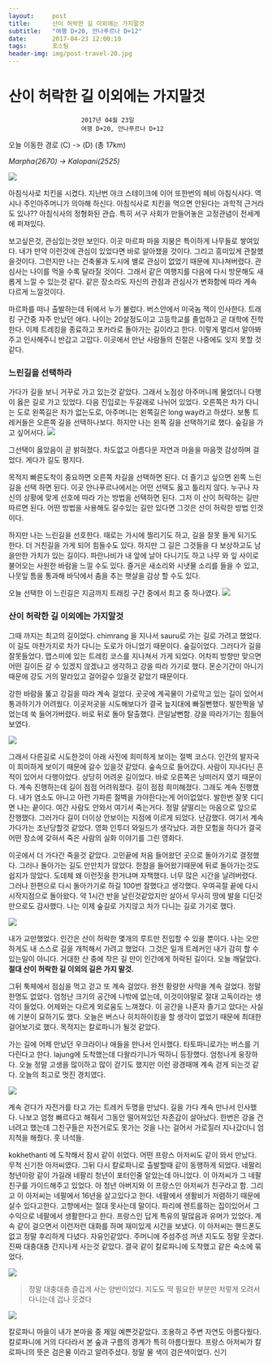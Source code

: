 ```yaml
---
layout:	    post
title: 	    산이 허락한 길 이외에는 가지말것
subtitle:   "여행 D+20, 안나푸르나 D+12"
date:       2017-04-23 12:00:10 
tags:       포스팅
header-img: img/post-travel-20.jpg
---
```


# 	    산이 허락한 길 이외에는 가지말것
```
					2017년 04월 23일
					여행 D+20, 안나푸르나 D+12
```

오늘 이동한 경로 (C) -> (D) (총 17km)  

*Marpha(2670) -> Kalopani(2525)*

![](/img/170423-maps.png)


아침식사로 치킨을 시켰다. 지난번 야크 스테이크에 이어 또한번의 헤비 아침식사다. 역시나 주인아주머니가 의아해 하신다. 아침식사로 치킨을 먹으면 안된다는 과학적 근거라도 있나?? 아침식사의 정형화된 관습. 특히 서구 사회가 만들어놓은 고정관념이 전세계에 퍼져있다.

보고싶은것, 관심있는것만 보인다. 이곳 마르파 마을 지붕은 특이하게 나무들로 쌓여있다. 내가 만약 이런것에 관심이 있었다면 바로 알아챘을 것이다. 그리고 흥미있게 관찰했을것이다. 그런지만 나는 건축물과 도시에 별로 관심이 없었기 때문에 지나쳐버렸다. 관심사는 나이를 먹을 수록 달라질 것이다. 그래서 같은 여행지를 다음에 다시 방문해도 새롭게 느낄 수 있는것 같다. 같은 장소라도 자신의 관점과 관심사가 변화함에 따라 계속 다르게 느낄것이다.

마르파를 떠나 출발하는데 뒤에서 누가 불렀다. 버스안에서 미국놈 잭이 인사한다. 트래킹 구간중 자주 만났던 애다. 나이는 20살정도이고 고등학교를 졸업하고 곧 대학에 진학한다. 이제 트레킹을 종료하고 포카라로 돌아가는 길이라고 한다. 이렇게 멀리서 알아봐주고 인사해주니 반갑고 고맙다. 이곳에서 만난 사람들의 친절은 나중에도 잊지 못할 것같다.

### 느린길을 선택하라
가다가 길을 보니 거꾸로 가고 있는것 같았다. 그래서 노점상 아주머니께 물었더니 다행이 옳은 길로 가고 있었다. 다음 진입로는 두갈래로 나뉘어 있었다. 오른쪽은 차가 다니는 도로 왼쪽길은 차가 없는도로, 아주머니는 왼쪽길은 long way라고 하셨다. 보통 트레커들은 오른쪽 길을 선택하나보다. 하지만 나는 왼쪽 길을 선택하기로 했다. 숲길을 가고 싶어서다.
![](/img/170423-2ways.jpg)

그선택이 옳았음이 곧 밝혀졌다. 차도없고 아름다운 자연과 마을을 마음껏 감상하며 걸었다. 게다가 길도 평지다.

목적지 빠른도착이 중요하면 오른쪽 차길을 선택하면 된다. 더 즐기고 싶으면 왼쪽 느린길을 선택 하면 된다. 이곳 안나푸르나에서는 어떤 선택도 옳고 틀리지 않다. 누구나 자신의 상황에 맞게 선호에 따라 가는 방법을 선택하면 된다. 그저 이 산이 허락하는 길만 따르면 된다. 어떤 방법을 사용해도 갈수있는 길만 있다면 그것은 산이 허락한 방법 인것이다.

하지만 나는 느린길을 선호한다. 때로는 가시에 찔리기도 하고, 길을 잘못 들게 되기도 한다. 더 거친길을 가게 되어 힘들수도 있다. 하지만 그 길은 그것들을 다 보상하고도 남을만한 가치가 있는 길이다. 파란나비가 내 앞에 날아 다니기도 하고 나무 와 잎 사이로 불어오는 사원한 바람을 느낄 수도 있다. 즐거운 새소리와 시냇물 소리를 들을 수 있고, 나뭇잎 틈을 통과해 바닥에서 춤을 추는 햇살을 감상 할 수도 있다.

오늘 선택한 이 느린길은 지금까지 트래킹 구간 중에서 최고 중 하나였다.
![](/img/170423-bestway.jpg)


### 산이 허락한 길 이외에는 가지말것

그때 까지는 최고의 길이었다. chimrang 을 지나서 sauru로 가는 길로 가려고 했었다. 이 길도 마찬가지로 차가 다니는 도로가 아니었기 때문이다. 숲길이었다. 그러다가 길을 잘못들었다. 맵스미에 있는 트레킹 코스를 지나쳐서 가게 되었다. 어차피 방향만 맞으면 어떤 길이든 갈 수 있겠지 않겠냐고 생각하고 강을 따라 가기로 했다. 몬순기간이 아니기 때문에 강도 거의 말라있고 걸어갈수 있을것 같았기 때문이다.

강한 바람을 뚫고 강길을 따라 계속 걸었다. 곳곳에 계곡물이 가로막고 있는 길이 있어서 통과하기가 어려웠다. 이곳저곳을 시도해보다가 결국 늪지대에 빠질뻔했다. 발한짝을 넣었는데 쑥 들어가버렸다. 바로 뒤로 돌아 탈출했다. 큰일날뻔함. 강을 따라가기는 힘들어보였다.

![](/img/170423-sink.jpg)

그래서 다른길로 시도한것이 아래 사진에 희미하게 보이는 절벽 코스다. 인간의 발자국이 희미하게 보이기 때문에 갈수 있을것 같았다. 숲속으로 들어갔다. 사람이 지나다닌 흔적이 있어서 다행이었다. 상당히 어려운 길이었다. 바로 오른쪽은 낭떠러지 였기 때문이다. 계속 진행하는데 길이 점점 어려워졌다. 길이 점점 희미해졌다. 그래도 계속 진행했다. 내가 염소도 아니고 아런 가파른 절벽을 가야한다는게 어이없었다. 발한번 잘못 디디면 나는 끝이다. 여간 사람도 안와서 여기서 죽는거다. 정말 살떨리는 마음으로 앞으로 잔행했다. 그러가다 길이 더이상 안보이는 지점에 이르게 되었다. 난감했다. 여기서 계속 가다가는 조난당할것 같았다. 영화 인투더 와일드가 생각났다. 과한 모험을 하다가 결국 어떤 장소에 갖혀서 죽은 사람의 실화 이야기를 그린 영화다.

이곳에서 더 가다간 죽을것 같았다. 고민끝에 처음 들어왔던 곳으로 돌아가기로 결정했다. 그러나 돌아가는 길도 만만치가 않았다. 한참을 들어왔기때문에 뒤로 돌아가는것도 쉽지가 않았다. 도데체 왜 이런짓을 한거냐며 자책했다. 너무 많은 시간을 날려버렸다. 그러나 한편으로 다시 돌아가기로 하길 100번 잘했다고 생각했다. 우여곡절 끝에 다시 시작지점으로 돌아왔다. 약 1시간 반을 날린것같았지만 살아서 무사히 땅에 발을 디딘것 만으로도 감사했다. 나는 이제 숲길로 가지않고 차가 다니는 길로 가기로 했다.

![](/img/170423-noway.jpg)

내가 교만했었다. 인간은 산이 허락한 몇개의 루트만 진입할 수 있을 뿐이다. 나는 오만하게도 내 스스로 길을 개척해서 가려고 했었다. 그것은 일개 트레커인 내가 감히 할 수 있는일이 아니다. 거대한 산 중에 작은 길 만이 인간에게 허락된 길이다. 오늘 깨달았다. **절대 산이 허락한 길 이외의 길은 가지 말것.**

그뒤 툭체에서 점심을 먹고 걷고 또 계속 걸었다. 완전 황량한 사막을 계속 걸었다. 정말 한명도 없었다. 엄청난 크기의 공간에 나밖에 없는데, 이것이야말로 절대 고독이라는 생각이 들었다. 어제와는 다르게 외로움도 느껴졌다. 이 공간을 나혼자 즐기고 았다는 사실에 기분이 묘하기도 했다. 오늘은 버스나 히치하이킹을 할 생각이 없었기 때문에 최대한 걸어보기로 했다. 목적지는 칼로파니가 될것 같았다.

가는 길에 어제 만났던 우크라이나 애들을 만나서 인사했다. 타토파니로가는 버스를 기다린다고 한다. lajung에 도착했는데 다왈라기니가 떡하니 등장했다. 엄청나게 웅장하다. 오늘 정말 고생을 많이하고 많이 걷기도 했지만 이런 광경때매 계속 걷게 되는것 같다. 오늘의 최고로 멋진 경치였다.

![](/img/170423-dhaul.jpg)


계속 걷다가 자전거를 타고 가는 트레커 두명을 만났다. 길을 가다 계속 만나서 인사했다. 나보고 엄청 빠르다고 해줘서 그동안 떨어져있던 자존감이 살아났다. 한번은 강을 건너려고 했는데 그친구들은 자전거로도 못가는 것을 나는 걸어서 가로질러 지나갔더니 엄지척을 해줬다. 훗 녀석들.

kokhethanti 에 도착해서 잠시 같이 쉬었다. 어떤 프랑스 아저씨도 같이 와서 만났다. 무척 신기한 아저씨였다. 그뒤 다시 칼로파니로 출발할때 같이 동행하게 되었다. 네팔리 청년이랑 같이 가길래 네팔리 청년이 포터인줄 알았는데 아니었다. 이 아저씨가 그 네팔친구를 가이드해주고 있었다. 아 청년 아버지와 이 프랑스인 아저씨가 친구라고 함. 그리고 이 아저씨는 네팔에서 16년을 살고있다고 한다. 네팔에서 생활비가 저렴하기 때문에 살수 있다고한다. 고향에서는 절대 못사는데 말이다. 파리에 렌트를하는 집이있어서 그 수익으로 네팔에서 생활한다고 한다. 프랑스인 답게 특유의 말많음과 유머가 있었다. 계속 같이 걸으면서 이런저런 대화를 하며 재미있게 시간을 보냈다. 이 아저씨는 핸드폰도 없고 정말 후리하게 다녔다. 자유인같았다. 주머니에 주섬주섬 꺼낸 지도도 정말 웃겼다. 진짜 대충대충 간지나게 사는것 같았다. 결국 같이 칼로파니에 도착했고 같은 숙소에 묶었다.

![](/img/170423-france.jpg)
> 정말 대충대충 즐겁게 사는 양반이었다. 지도도 딱 필요한 부분만 저렇게 오려서 다니는데 겁나 웃겼다

![](/img/170423-forest.jpg)

칼로파니 마을이 내가 본마을 중 제일 예쁜것같았다. 조용하고 주변 자연도 아름다웠다.칼로파니에 거의 다다라서 본 숲과 구름의 경계가 특히 아름다웠다. 프랑스 아저씨가 칼로파니의 뜻은 검은물 이라고 알려주셨다. 정말 물 색이 검은색이었다. 신기


